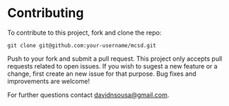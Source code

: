 # Contributing

To contribute to this project, fork and clone the repo:

```
git clone git@github.com:your-username/mcsd.git
```

Push to your fork and submit a pull request. This project only accepts pull requests related to open issues. If you wish to sugest a new feature or a change, first create an new issue for that purpose. Bug fixes and improvements are welcome!

For further questions contact davidnsousa@gmail.com.